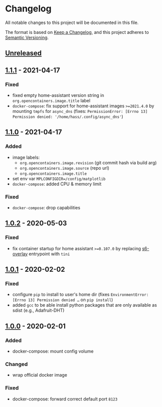 # Changelog
All notable changes to this project will be documented in this file.

The format is based on [Keep a Changelog](https://keepachangelog.com/en/1.0.0/),
and this project adheres to [Semantic Versioning](https://semver.org/spec/v2.0.0.html).

## [Unreleased]

## [1.1.1] - 2021-04-17
### Fixed
- fixed empty home-assistant version string in `org.opencontainers.image.title` label
- `docker-compose`: fix support for home-assistant images `>=2021.4.0` by mounting `tmpfs` for `async_dns`
  (fixes: `PermissionError: [Errno 13] Permission denied: '/home/hass/.config/async_dns'`)

## [1.1.0] - 2021-04-17
### Added
- image labels:
  - `org.opencontainers.image.revision` (git commit hash via build arg)
  - `org.opencontainers.image.source` (repo url)
  - `org.opencontainers.image.title`
- set env var `MPLCONFIGDIR=/config/matplotlib`
- `docker-compose`: added CPU & memory limit

### Fixed
- `docker-compose`: drop capabilities

## [1.0.2] - 2020-05-03
### Fixed
- fix container startup for home assistant `>=0.107.0`
  by replacing [s6-overlay](https://github.com/home-assistant/docker-base/pull/62) entrypoint with `tini`

## [1.0.1] - 2020-02-02
### Fixed
- configure `pip` to install to user's home dir
  (fixes `EnvironmentError: [Errno 13] Permission denied …` on `pip install`)
- added `gcc` to be able install python packages
  that are only available as sdist
  (e.g., Adafruit-DHT)

## [1.0.0] - 2020-02-01
### Added
- docker-compose: mount config volume

### Changed
- wrap official docker image

### Fixed
- docker-compose: forward correct default port `8123`

[Unreleased]: https://github.com/fphammerle/docker-home-assistant/compare/v1.1.1...master
[1.1.1]: https://github.com/fphammerle/docker-home-assistant/compare/v1.1.0...v1.1.1
[1.1.0]: https://github.com/fphammerle/docker-home-assistant/compare/v1.0.2...v1.1.0
[1.0.2]: https://github.com/fphammerle/docker-home-assistant/compare/v1.0.1...v1.0.2
[1.0.1]: https://github.com/fphammerle/docker-home-assistant/compare/v1.0.0...v1.0.1
[1.0.0]: https://github.com/fphammerle/docker-home-assistant/tree/v1.0.0
